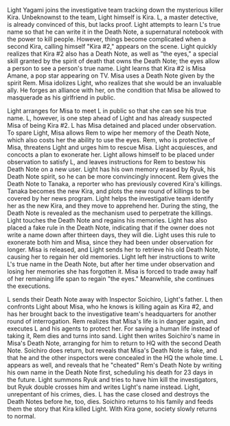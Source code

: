 Light Yagami joins the investigative team tracking down the mysterious killer Kira. Unbeknownst to the team, Light himself is Kira. L, a master detective, is already convinced of this, but lacks proof. Light attempts to learn L's true name so that he can write it in the Death Note, a supernatural notebook with the power to kill people. However, things become complicated when a second Kira, calling himself "Kira #2,"  appears on the scene. Light quickly realizes that Kira #2 also has a Death Note, as well as "the eyes," a special skill granted by the spirit of death that owns the Death Note; the eyes allow a person to see a person's true name. Light learns that Kira #2 is Misa Amane, a pop star appearing on TV. Misa uses a Death Note given by the spirit Rem. Misa idolizes Light, who realizes that she would be an invaluable ally. He forges an alliance with her, on the condition that Misa be allowed to masquerade as his girlfriend in public.

Light arranges for Misa to meet L in public so that she can see his true name. L, however, is one step ahead of Light and has already suspected Misa of being Kira #2. L has Misa detained and placed under observation. To spare Light, Misa allows Rem to wipe her memory of the Death Note, which also costs her the ability to use the eyes. Rem, who is protective of Misa, threatens Light and urges him to rescue Misa. Light acquiesces, and concocts a plan to exonerate her. Light allows himself to be placed under observation to satisfy L, and leaves instructions for Rem to bestow his Death Note on a new user. Light has his own memory erased by Ryuk, his Death Note spirit, so he can be more convincingly innocent. Rem gives the Death Note to Tanaka, a reporter who has previously covered Kira's killings. Tanaka becomes the new Kira, and plots the new round of killings to be covered by her news program. Light helps the investigative team identify her as the new Kira, and they move to apprehend her. During the sting, the Death Note is revealed as the mechanism used to perpetrate the killings. Light touches the Death Note and regains his memories. Light has also placed a fake rule in the Death Note, indicating that if the owner does not write a name down after thirteen days, they will die. Light uses this rule to exonerate both him and Misa, since they had been under observation for longer. Misa is released, and Light sends her to retrieve his old Death Note, causing her to regain her old memories. Light left her instructions to write L's true name in the Death Note, but after her time under observation and losing her memories she has forgotten it. Misa is forced to trade away half of her remaining life span to regain "the eyes." Meanwhile, she continues the executions.

L sends their Death Note away with Inspector Soichiro, Light's father. L then confronts Light about Misa, who he knows is killing again as Kira #2, and has her brought back to the investigative team's headquarters for another round of interrogation. Rem realizes that Misa's life is in danger again, and executes L and his agents to protect her. For saving a human life instead of taking it, Rem dies and turns into sand. Light then writes Soichiro's name in Misa's Death Note, arranging for him to return to HQ with the second Death Note. Soichiro does return, but reveals that Misa's Death Note is fake, and that he and the other inspectors were concealed in the HQ the whole time. L appears as well, and reveals that he "cheated" Rem's Death Note by writing his own name in the Death Note first, scheduling his death for 23 days in the future. Light summons Ryuk and tries to have him kill the investigators, but Ryuk double crosses him and writes Light's name instead. Light, unrepentant of his crimes, dies. L has the case closed and destroys the Death Notes before he, too, dies. Soichiro returns to his family and feeds them the story that Kira killed Light. With Kira gone, society slowly returns to normal.